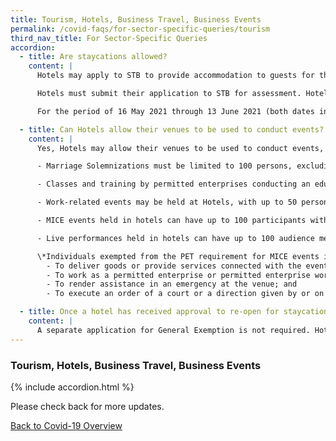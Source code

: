```yaml
---
title: Tourism, Hotels, Business Travel, Business Events
permalink: /covid-faqs/for-sector-specific-queries/tourism
third_nav_title: For Sector-Specific Queries
accordion:
  - title: Are staycations allowed?  
    content: |
      Hotels may apply to STB to provide accommodation to guests for the purposes of leisure (e.g. staycations). Any hotel that wishes to apply must comply with the safe management measures required for hotels. Please refer to the advisory for hotels for the full list of requirements.

      Hotels must submit their application to STB for assessment. Hotels may provide accommodation to guests for the purposes of leisure and related marketing efforts only after receiving approval from MTI. The list of approved hotels can be found at [https://www.stb.gov.sg/content/stb/en/home-pages/permitted-tourism-businesses.html](https://www.stb.gov.sg/content/stb/en/home-pages/permitted-tourism-businesses.html){:target="_blank"}

      For the period of 16 May 2021 through 13 June 2021 (both dates inclusive), the number of guests allowed to stay in a room for staycation is limited to two persons, or the number of individuals who are all members of the same household (i.e. they live in the same place of residence) if more than two. 

  - title: Can Hotels allow their venues to be used to conduct events?  
    content: |
      Yes, Hotels may allow their venues to be used to conduct events, subject to national and sector-specific Safe Management Measures.

      - Marriage Solemnizations must be limited to 100 persons, excluding Solemnizers, vendors and premises staff (to be kept to minimum required). Pre-Event Testing (PET) for all persons at the event, excluding Solemnizers, vendors and premises staff, is required to be implemented for an event of up to 100 persons; PET need not be implemented for an event of up to 50 persons. No F&B reception is allowed during solemnizations. Wedding receptions are not permitted. For information on PET, please refer to the [PET microsite](https://www.moh.gov.sg/covid-19/pet){:target="_blank"}.

      - Classes and training by permitted enterprises conducting an education business must be limited to no more than 50 individuals including the trainer(s). Safe management measures must be implemented, including ensuring at least 1 metre safe distance between all individuals, or if individuals must be less than 1 metre apart, they should be in groups of no more than 2 (including guests and visitors), with at least 1 metre distance between groups. A record of the groups of 2 must be kept for not less than 28 days after the day the record is made. Classes where participants are unmasked are to be suspended. 

      - Work-related events may be held at Hotels, with up to 50 persons at any time or the maximum number of individuals which the room or venue may accommodate if there is a distance of  at least 1 metre between any 2 individuals, whichever is lower; and at least 1 metre spacing between individuals at all times. Work-related events include consumer-facing events (such as product launches / branding events), townhalls, seminars, corporate retreats, conferences on business strategies, Annual/Extraordinary General Meetings, tender briefings to vendors and award ceremonies). F&B must not be served at work-related events. 

      - MICE events held in hotels can have up to 100 participants with Pre-Event Testing (PET) implemented for all participants*, or up to 50 participants if PET is not implemented. MICE events must comply with the prevailing Sector Specific Requirements for Business Events. 

      - Live performances held in hotels can have up to 100 audience members with PET implemented, and up to 50 persons without PET implemented, and must comply with the prevailing Sector Specific Requirements for live performances. Please refer to [NAC’s website](https://www.nac.gov.sg/whatwedo/support/sustaining-the-arts-during-covid-19/Safe-Management-Measures-for-the-Arts-and-Culture-Sector-.html){:target="_blank"} for more information.

      \*Individuals exempted from the PET requirement for MICE events include individuals who enter or remain at the event venue solely: 
        - To deliver goods or provide services connected with the event, business, or activity, undertaking work related to the event and carried on within the venue; 
        - To work as a permitted enterprise or permitted enterprise worker, for or with the occupier of the event venue;
        - To render assistance in an emergency at the venue; and 
        - To execute an order of a court or a direction given by or on behalf of a public officer or a public body in exercise of a power under any written law. 

  - title: Once a hotel has received approval to re-open for staycations, does it have to submit a separate application to re-open other businesses (e.g. F&B, spas, pools, gyms) within its premises?
    content: |
      A separate application for General Exemption is not required. Hotels are required to comply with the prevailing Safe Management Measures for other businesses on their premises.  For example, dining-in is not permitted at F&B outlets.
---
```


### Tourism, Hotels, Business Travel, Business Events

{% include accordion.html %}

Please check back for more updates.

[Back to Covid-19 Overview](/covid/)
